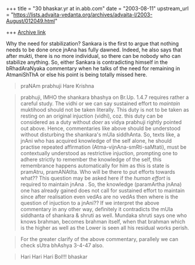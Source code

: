 +++
title = "30 bhaskar.yr at in.abb.com"
date = "2003-08-11"
upstream_url = "https://lists.advaita-vedanta.org/archives/advaita-l/2003-August/012049.html"

+++
[Archive link](https://lists.advaita-vedanta.org/archives/advaita-l/2003-August/012049.html)


Why the need for stabilization? Sankara is the first to argue that nothing
needs to be done once jnAna has fully dawned. Indeed, he also says that
after mukti, there is no more individual, so there can be nobody who can
stabilize anything. So, either Sankara is contradicting himself in the
bRhadAraNyaka commentary when he talks of the need for remaining in
AtmaniShThA or else his point is being totally missed here.

>  praNAm prabhuji
>  Hare Krishna

>  prabhuji, IMHO the shankara bhashya on Br.Up. 1.4.7 requires rather a
careful study.  The vidhi or we can say sustained effort to *maintain*
muktihood should not be taken literally.  This duty  is not to be taken as
resting on an original injuction (vidhi), coz. this duty can be considered
as a duty without *doer* as vidya prabhuji rightly pointed out above.
Hence, commentaries like above should be understood without disturbing the
shankara's mUla siddhAnta.  So, texts like,  a jnAni who has acquired
knowledge of the self alone, he should practise repeated affirmation
(Atma-vijnAna-smRti-saMtati),  must be contextually understood as
restrictive injuction, prompting one to adhere strictly to remember the
knowledge of the self, this remembrance happens automatically for him as
this is state is pramAtru, pramANAtIta.  Who will be there to put efforts
towards what??  This question may be asked here if the *human effort* is
required to maintain jnAna .  So, the knowledge (paramArtha jnAna) one has
already gained does not call for sustained effort to maintain since after
realisation even vedAs are no vedAs then where is the question of injuction
to a jnAni??  If we interpret the above commentary in any other way,
definitely it contradicts the mUla siddhanta of shankara & shruti as well.
Mundaka shruti says one who knows brahman, becomes brahman itself, when
that brahman which is the higher as well as the Lower is seen all his
residual works perish.

>  For the greater clarify of the above commentary, parallely we can check
sUtra bhAshya 3-4-47 also.

>  Hari Hari Hari Bol!!!
>  bhaskar



